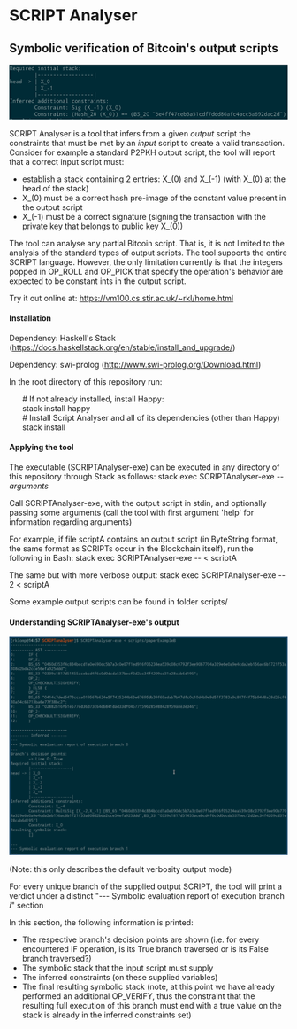 # SCRIPT Analyser
## Symbolic verification of Bitcoin's output scripts
![Alt text](.imgs/outputExampleA.png?raw=true "Example")

SCRIPT Analyser is a tool that infers from a given _output_ script the constraints that must be met by an _input_ script to create a valid transaction. Consider for example a standard P2PKH output script, the tool will report that a correct input script must:
- establish a stack containing 2 entries: X\_(0) and X\_(-1) (with X\_(0) at the head of the stack)
- X\_(0) must be a correct hash pre-image of the constant value present in the output script
- X\_(-1) must be a correct signature (signing the transaction with the private key that belongs to public key X\_(0))

The tool can analyse any partial Bitcoin script. That is, it is not limited to the analysis of the standard types of output scripts. The tool supports the entire SCRIPT language. However, the only limitation currently is that the integers popped in OP\_ROLL and OP\_PICK that specify the operation's behavior are expected to be constant ints in the output script.

Try it out online at: https://vm100.cs.stir.ac.uk/~rkl/home.html

#### Installation
Dependency: Haskell's Stack (https://docs.haskellstack.org/en/stable/install_and_upgrade/)

Dependency: swi-prolog (http://www.swi-prolog.org/Download.html)

In the root directory of this repository run:

&nbsp;&nbsp;&nbsp;&nbsp;&nbsp;&nbsp;\# If not already installed, install Happy:<br/>
&nbsp;&nbsp;&nbsp;&nbsp;&nbsp;&nbsp;stack install happy<br/>
&nbsp;&nbsp;&nbsp;&nbsp;&nbsp;&nbsp;\# Install Script Analyser and all of its dependencies (other than Happy)<br/>
&nbsp;&nbsp;&nbsp;&nbsp;&nbsp;&nbsp;stack install


#### Applying the tool

The executable (SCRIPTAnalyser-exe) can be executed in any directory of this repository through Stack as follows: stack exec SCRIPTAnalyser-exe -- _arguments_

Call SCRIPTAnalyser-exe, with the output script in stdin, and optionally passing some arguments (call the tool with first argument 'help' for information regarding arguments)

For example, if file scriptA contains an output script (in ByteString format, the same format as SCRIPTs occur in the Blockchain itself), run the following in Bash: stack exec SCRIPTAnalyser-exe -- < scriptA

The same but with more verbose output: stack exec SCRIPTAnalyser-exe -- 2 < scriptA


Some example output scripts can be found in folder scripts/


#### Understanding SCRIPTAnalyser-exe's output

![Alt text](.imgs/outputExample.png?raw=true "Example")

(Note: this only describes the default verbosity output mode)

For every unique branch of the supplied output SCRIPT, the tool will print a verdict under a distinct "--- Symbolic evaluation report of execution branch _i_" section

In this section, the following information is printed:

- The respective branch's decision points are shown (i.e. for every encountered IF operation, is its True branch traversed or is its False branch traversed?)
- The symbolic stack that the input script must supply
- The inferred constraints (on these supplied variables)
- The final resulting symbolic stack (note, at this point we have already performed an additional OP_VERIFY, thus the constraint that the resulting full execution of this branch must end with a true value on the stack is already in the inferred constraints set)
